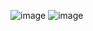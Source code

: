 ![image](https://github.com/JATHISWAR/MERN-Stack-AI-Chatbot/assets/43616428/bb49f33f-3cd9-467e-9450-5802940b248f)
![image](https://github.com/JATHISWAR/MERN-Stack-AI-Chatbot/assets/43616428/09bf1744-f558-4aa2-948e-6db844c99b34)
